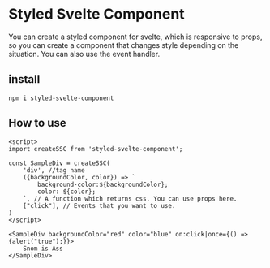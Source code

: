 # Styled Svelte Component

You can create a styled component for svelte, which is responsive to props, so you can create a component that changes style depending on the situation. You can also use the event handler.

## install

`npm i styled-svelte-component`

## How to use

```svelte
<script>
import createSSC from 'styled-svelte-component';

const SampleDiv = createSSC(
    'div', //tag name
    ({backgroundColor, color}) => `
        background-color:${backgroundColor};
        color: ${color};
    `, // A function which returns css. You can use props here.
    ["click"], // Events that you want to use.
)
</script>

<SampleDiv backgroundColor="red" color="blue" on:click|once={() => {alert("true");}}>
    Snom is Ass
</SampleDiv>
```